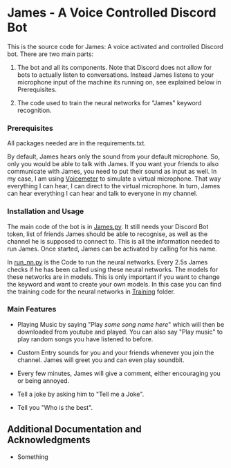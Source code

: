 # James - A Voice Controlled Discord Bot

This is the source code for James: A voice activated and controlled Discord bot. There are two main parts:

1. The bot and all its components. Note that Discord does not allow for bots to actually listen to conversations. Instead James listens to your microphone input of the machine its running on, see explained below in Prerequisites.

2. The code used to train the neural networks for "James" keyword recognition. 

### Prerequisites

All packages needed are in the requirements.txt.

By default, James hears only the sound from your default microphone. So, only you would be able to talk with James. If you want your friends to also communicate with James, you need to put their sound as input as well. In my case, I am using [Voicemeter](https://vb-audio.com/Voicemeeter/) to simulate a virtual microphone. That way everything I can hear, I can direct to the virtual microphone. In turn, James can hear everything I can hear and talk to everyone in my channel. 

### Installation and Usage

The main code of the bot is in [James.py](James.py). It still needs your Discord Bot token, list of friends James should be able to recognise, as well as the channel he is supposed to connect to. This is all the information needed to run James. Once started, James can be activated by calling for his name. 

In [run_nn.py](run_nn.py) is the Code to run the neural networks. Every 2.5s James checks if he has been called using these neural networks. The models for these networks are in models. This is only important if you want to change the keyword and want to create your own models. In this case you can find the training code for the neural networks in [Training](Training) folder.

### Main Features

* Playing Music by saying "Play *some song name here*" which will then be downloaded from youtube and played. You can also say "Play music" to play random songs you have listened to before.

* Custom Entry sounds for you and your friends whenever you join the channel. James will greet you and can even play soundbit. 

* Every few minutes, James will give a comment, either encouraging you or being annoyed.

* Tell a joke by asking him to "Tell me a Joke". 

* Tell you "Who is the best". 


## Additional Documentation and Acknowledgments

* Something
